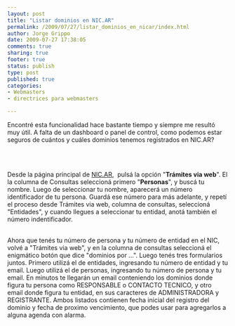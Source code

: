 ```yaml
--- 
layout: post
title: "Listar dominios en NIC.AR"
permalink: /2009/07/27/listar_dominios_en_nicar/index.html
author: Jorge Grippo
date: 2009-07-27 17:38:05
comments: true
sharing: true
footer: true
status: publish
type: post
published: true
categories: 
- Webmasters
- directrices para webmasters

---
```

<!-- 94 -->
Encontré esta funcionalidad hace bastante tiempo y siempre me resultó muy útil. A falta de un dashboard o panel de control, como podemos estar seguros de cuántos y cuáles dominios tenemos registrados en NIC.AR?<div><br /></div><div><br /></div>

<!--more-->
Desde la página principal de <a href="http://www.nic.ar">NIC.AR</a>, &nbsp;pulsá la opción "<b>Trámites via web</b>". El la columna de Consultas seleccioná primero "<b>Personas</b>", y buscá tu nombre. Luego de seleccionar tu nombre, aparecerá un número identificador de tu persona. Guardá ese número para más adelante, y repetí el proceso desde Trámites via web, columna de consultas, seleccioná "Entidades", y cuando llegues a seleccionar tu entidad, anotá también el número indentificador.<div><br /></div><div>Ahora que tenés tu número de persona y tu número de entidad en el NIC, volvé a "Trámites via web", y en la columna de consultas seleccioná el enigmático botón que dice "dominios por ...". Luego tenés tres formularios juntos. Primero utilizá el de entidades, ingresando tu número de entidad y tu email. Luego utilizá el de personas, ingresando tu número de persona y tu email. En minutos te llegarán un email conteniendo los dominios donde figura tu persona como RESPONSABLE o CONTACTO TECNICO, y otro email donde figura tu entidad, en sus caracteres de ADMINISTRADORA y REGISTRANTE. Ambos listados contienen fecha inicial del registro del dominio y fecha de proximo vencimiento, que podes usar para agregarlos a alguna agenda con alarma.</div><div><br /></div><div><br /></div><div><br /></div><div><br /></div>


